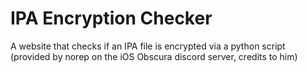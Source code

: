 # IPA Encryption Checker
A website that checks if an IPA file is encrypted via a python script (provided by norep on the iOS Obscura discord server, credits to him)
